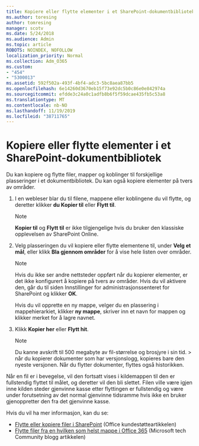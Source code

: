 ```yaml
---
title: Kopiere eller flytte elementer i et SharePoint-dokumentbibliotek
ms.author: toresing
author: tomresing
manager: scotv
ms.date: 5/24/2018
ms.audience: Admin
ms.topic: article
ROBOTS: NOINDEX, NOFOLLOW
localization_priority: Normal
ms.collection: Adm_O365
ms.custom:
- "454"
- "5300013"
ms.assetid: 592f502a-493f-4bf4-adc3-5bc8aea87bb5
ms.openlocfilehash: 6e14260d3670eb15f73e92dc5b0c86e0e842974a
ms.sourcegitcommit: efdde3c24a0c1adfb8b6f5f59dcae435fb5c53a8
ms.translationtype: MT
ms.contentlocale: nb-NO
ms.lasthandoff: 11/19/2019
ms.locfileid: "38711765"
---
```

# <a name="copy-or-move-items-in-a-sharepoint-document-library"></a>Kopiere eller flytte elementer i et SharePoint-dokumentbibliotek

Du kan kopiere og flytte filer, mapper og koblinger til forskjellige plasseringer i et dokumentbibliotek. Du kan også kopiere elementer på tvers av områder. 
  
1. I en webleser blar du til filene, mappene eller koblingene du vil flytte, og deretter klikker **du Kopier til** eller **Flytt til**.

    > [!NOTE]
    > **Kopier til** og **Flytt til** er ikke tilgjengelige hvis du bruker den klassiske opplevelsen av SharePoint Online.
  
2. Velg plasseringen du vil kopiere eller flytte elementene til, under **Velg et mål**, eller klikk **Bla gjennom områder** for å vise hele listen over områder.

    > [!NOTE]
    > Hvis du ikke ser andre nettsteder oppført når du kopierer elementer, er det ikke konfigurert å kopiere på tvers av områder. Hvis du vil aktivere den, går du til siden Innstillinger for administrasjonssenteret for SharePoint og klikker **OK**.
  
    Hvis du vil opprette en ny mappe, velger du en plassering i mappehierarkiet, klikker **ny mappe**, skriver inn et navn for mappen og klikker merket for å lagre navnet.

3. Klikk **Kopier her** eller **Flytt hit**.

    > [!NOTE]
    > Du kanne avskrift til 500 megabyte av fil-størrelse og brosjyre i sin tid. > når du kopierer dokumenter som har versjonslogg, kopieres bare den nyeste versjonen. Når du flytter dokumenter, flyttes også historikken.
  
 Når en fil er i bevegelse, vil den fortsatt vises i kildemappen til den er fullstendig flyttet til målet, og deretter vil den bli slettet. Filen ville være igjen inne kilden steder gjenvinne kasse etter flyttingen er fullstendig og være under forutsetning av det normal gjenvinne tidsramme hvis ikke en bruker gjenoppretter den fra det gjenvinne kasse.

Hvis du vil ha mer informasjon, kan du se:

 - [Flytte eller kopiere filer i SharePoint](https://support.office.com/article/move-or-copy-files-in-sharepoint-00e2f483-4df3-46be-a861-1f5f0c1a87bc) (Office kundestøtteartikkelen)
 - [Flytte filer fra en hvilken som helst mappe i Office 365](https://techcommunity.microsoft.com/t5/Microsoft-SharePoint-Blog/Now-move-files-anywhere-in-Office-365-SharePoint-and-OneDrive/ba-p/146973) (Microsoft tech Community blogg artikkelen)  